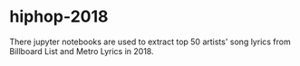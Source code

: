 # hiphop-2018

There jupyter notebooks are used to extract top 50 artists' song lyrics from Billboard List and Metro Lyrics in 2018.
